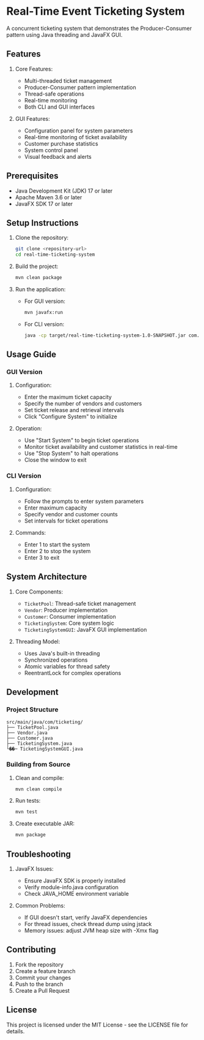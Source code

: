 # Real-Time Event Ticketing System

A concurrent ticketing system that demonstrates the Producer-Consumer pattern using Java threading and JavaFX GUI.

## Features

1. Core Features:

   - Multi-threaded ticket management
   - Producer-Consumer pattern implementation
   - Thread-safe operations
   - Real-time monitoring
   - Both CLI and GUI interfaces

2. GUI Features:
   - Configuration panel for system parameters
   - Real-time monitoring of ticket availability
   - Customer purchase statistics
   - System control panel
   - Visual feedback and alerts

## Prerequisites

- Java Development Kit (JDK) 17 or later
- Apache Maven 3.6 or later
- JavaFX SDK 17 or later

## Setup Instructions

1. Clone the repository:

   ```bash
   git clone <repository-url>
   cd real-time-ticketing-system
   ```

2. Build the project:

   ```bash
   mvn clean package
   ```

3. Run the application:
   - For GUI version:
     ```bash
     mvn javafx:run
     ```
   - For CLI version:
     ```bash
     java -cp target/real-time-ticketing-system-1.0-SNAPSHOT.jar com.ticketing.TicketingSystem
     ```

## Usage Guide

### GUI Version

1. Configuration:

   - Enter the maximum ticket capacity
   - Specify the number of vendors and customers
   - Set ticket release and retrieval intervals
   - Click "Configure System" to initialize

2. Operation:
   - Use "Start System" to begin ticket operations
   - Monitor ticket availability and customer statistics in real-time
   - Use "Stop System" to halt operations
   - Close the window to exit

### CLI Version

1. Configuration:

   - Follow the prompts to enter system parameters
   - Enter maximum capacity
   - Specify vendor and customer counts
   - Set intervals for ticket operations

2. Commands:
   - Enter 1 to start the system
   - Enter 2 to stop the system
   - Enter 3 to exit

## System Architecture

1. Core Components:

   - `TicketPool`: Thread-safe ticket management
   - `Vendor`: Producer implementation
   - `Customer`: Consumer implementation
   - `TicketingSystem`: Core system logic
   - `TicketingSystemGUI`: JavaFX GUI implementation

2. Threading Model:
   - Uses Java's built-in threading
   - Synchronized operations
   - Atomic variables for thread safety
   - ReentrantLock for complex operations

## Development

### Project Structure

```
src/main/java/com/ticketing/
├── TicketPool.java
├── Vendor.java
├── Customer.java
├── TicketingSystem.java
└��─ TicketingSystemGUI.java
```

### Building from Source

1. Clean and compile:

   ```bash
   mvn clean compile
   ```

2. Run tests:

   ```bash
   mvn test
   ```

3. Create executable JAR:
   ```bash
   mvn package
   ```

## Troubleshooting

1. JavaFX Issues:

   - Ensure JavaFX SDK is properly installed
   - Verify module-info.java configuration
   - Check JAVA_HOME environment variable

2. Common Problems:
   - If GUI doesn't start, verify JavaFX dependencies
   - For thread issues, check thread dump using jstack
   - Memory issues: adjust JVM heap size with -Xmx flag

## Contributing

1. Fork the repository
2. Create a feature branch
3. Commit your changes
4. Push to the branch
5. Create a Pull Request

## License

This project is licensed under the MIT License - see the LICENSE file for details.
